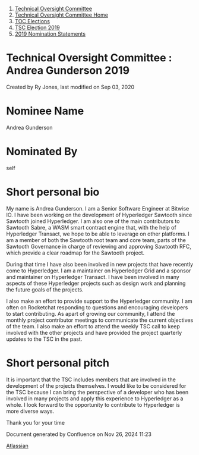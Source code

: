1. [Technical Oversight Committee](index.html)
2. [Technical Oversight Committee Home](Technical-Oversight-Committee-Home_21430274.html)
3. [TOC Elections](TOC-Elections_21448771.html)
4. [TSC Election 2019](TSC-Election-2019_21434240.html)
5. [2019 Nomination Statements](2019-Nomination-Statements_21448772.html)

# Technical Oversight Committee : Andrea Gunderson 2019

Created by Ry Jones, last modified on Sep 03, 2020

# Nominee Name

Andrea Gunderson

# Nominated By

self

# Short personal bio

My name is Andrea Gunderson. I am a Senior Software Engineer at Bitwise IO. I have been working on the development of Hyperledger Sawtooth since Sawtooth joined Hyperledger. I am also one of the main contributors to Sawtooth Sabre, a WASM smart contract engine that, with the help of Hyperledger Transact, we hope to be able to leverage on other platforms. I am a member of both the Sawtooth root team and core team, parts of the Sawtooth Governance in charge of reviewing and approving Sawtooth RFC, which provide a clear roadmap for the Sawtooth project.

During that time I have also been involved in new projects that have recently come to Hyperledger. I am a maintainer on Hyperledger Grid and a sponsor and maintainer on Hyperledger Transact. I have been involved in many aspects of these Hyperledger projects such as design work and planning the future goals of the projects.

I also make an effort to provide support to the Hyperledger community. I am often on Rocketchat responding to questions and encouraging developers to start contributing. As apart of growing our community, I attend the monthly project contributor meetings to communicate the current objectives of the team. I also make an effort to attend the weekly TSC call to keep involved with the other projects and have provided the project quarterly updates to the TSC in the past.

# Short personal pitch

It is important that the TSC includes members that are involved in the development of the projects themselves. I would like to be considered for the TSC because I can bring the perspective of a developer who has been involved in many projects and apply this experience to Hyperledger as a whole. I look forward to the opportunity to contribute to Hyperledger is more diverse ways.

Thank you for your time

Document generated by Confluence on Nov 26, 2024 11:23

[Atlassian](http://www.atlassian.com/)
